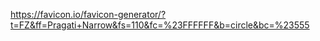 

https://favicon.io/favicon-generator/?t=FZ&ff=Pragati+Narrow&fs=110&fc=%23FFFFFF&b=circle&bc=%23555
